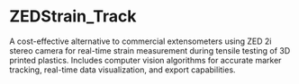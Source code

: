 # ZEDStrain_Track
A cost-effective alternative to commercial extensometers using ZED 2i stereo camera for real-time strain measurement during tensile testing of 3D printed plastics. Includes computer vision algorithms for accurate marker tracking, real-time data visualization, and export capabilities.
